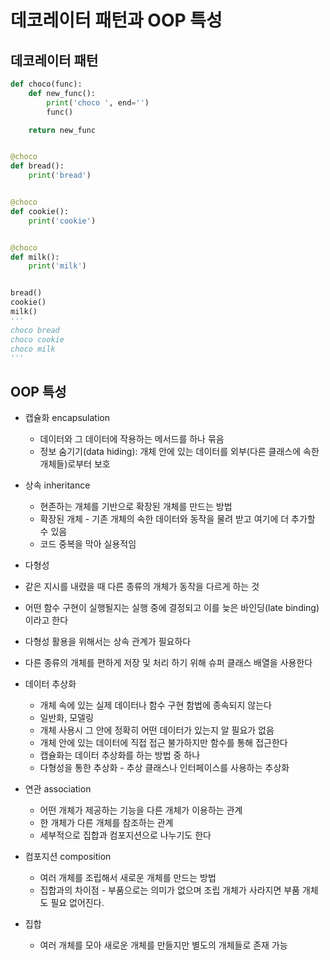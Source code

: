 # 데코레이터 패턴과 OOP 특성

## 데코레이터 패턴

```python
def choco(func):
    def new_func():
        print('choco ', end='')
        func()

    return new_func


@choco
def bread():
    print('bread')


@choco
def cookie():
    print('cookie')


@choco
def milk():
    print('milk')


bread()
cookie()
milk()
'''
choco bread
choco cookie
choco milk
'''
```

## OOP 특성

- 캡슐화 encapsulation
  - 데이터와 그 데이터에 작용하는 메서드를 하나 묶음
  - 정보 숨기기(data hiding): 개체 안에 있는 데이터를 외부(다른 클래스에 속한 개체들)로부터 보호
- 상속 inheritance
  - 현존하는 개체를 기반으로 확장된 개체를 만드는 방법
  - 확장된 개체 - 기존 개체의 속한 데이터와 동작을 물려 받고 여기에 더 추가할 수 있음
  - 코드 중복을 막아 실용적임
-  다형성
  - 같은 지시를 내렸을 때 다른 종류의 개체가 동작을 다르게 하는 것
  - 어떤 함수 구현이 실행될지는 실행 중에 결정되고 이를 늦은 바인딩(late binding)이라고 한다
  - 다형성 활용을 위해서는 상속 관계가 필요하다
  - 다른 종류의 개체를 편하게 저장 및 처리 하기 위해 슈퍼 클래스 배열을 사용한다
- 데이터 추상화
  - 개체 속에 있는 실제 데이터나 함수 구현 함법에 종속되지 않는다
  - 일반화, 모델링
  - 개체 사용시 그 안에 정확히 어떤 데이터가 있는지 알 필요가 없음
  - 개체 안에 있는 데이터에 직접 접근 불가하지만 함수를 통해 접근한다
  - 캡슐화는 데이터 추상화를 하는 방법 중 하나
  - 다형성을 통한 추상화 - 추상 클래스나 인터페이스를 사용하는 추상화

- 연관 association
  - 어떤 개체가 제공하는 기능을 다른 개체가 이용하는 관계
  - 한 개체가 다른 개체를 참조하는 관계
  - 세부적으로 집합과 컴포지션으로 나누기도 한다

- 컴포지션 composition
  - 여러 개체를 조립해서 새로운 개체를 만드는 방법
  - 집합과의 차이점 - 부품으로는 의미가 없으며 조립 개체가 사라지면 부품 개체도 필요 없어진다.

- 집합
  - 여러 개체를 모아 새로운 개체를 만들지만 별도의 개체들로 존재 가능

